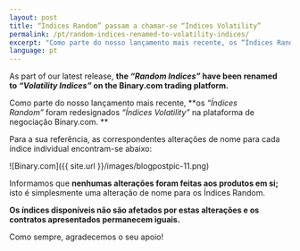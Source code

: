 ```yaml
---
layout: post
title: “Índices Random” passam a chamar-se “Índices Volatility”
permalink: /pt/random-indices-renamed-to-volatility-indices/
excerpt: "Como parte do nosso lançamento mais recente, os “Índices Random” foram redesignados “Índices Volatility” na plataforma de negociação..."
language: pt
---
```


As part of our latest release, **the *“Random Indices”* have been renamed to *“Volatility Indices”* on the Binary.com trading platform.**

Como parte do nosso lançamento mais recente, **os *“Índices Random”* foram redesignados *“Índices Volatility”* na plataforma de negociação Binary.com. **

Para a sua referência, as correspondentes alterações de nome para cada índice individual encontram-se abaixo: 

![Binary.com]({{ site.url }}/images/blogpostpic-11.png)


Informamos que **nenhumas alterações foram feitas aos produtos em si;** isto é simplesmente uma alteração de nome para os Índices Random. 

**Os índices disponíveis não são afetados por estas alterações e os contratos apresentados permanecem iguais.**

Como sempre, agradecemos o seu apoio!